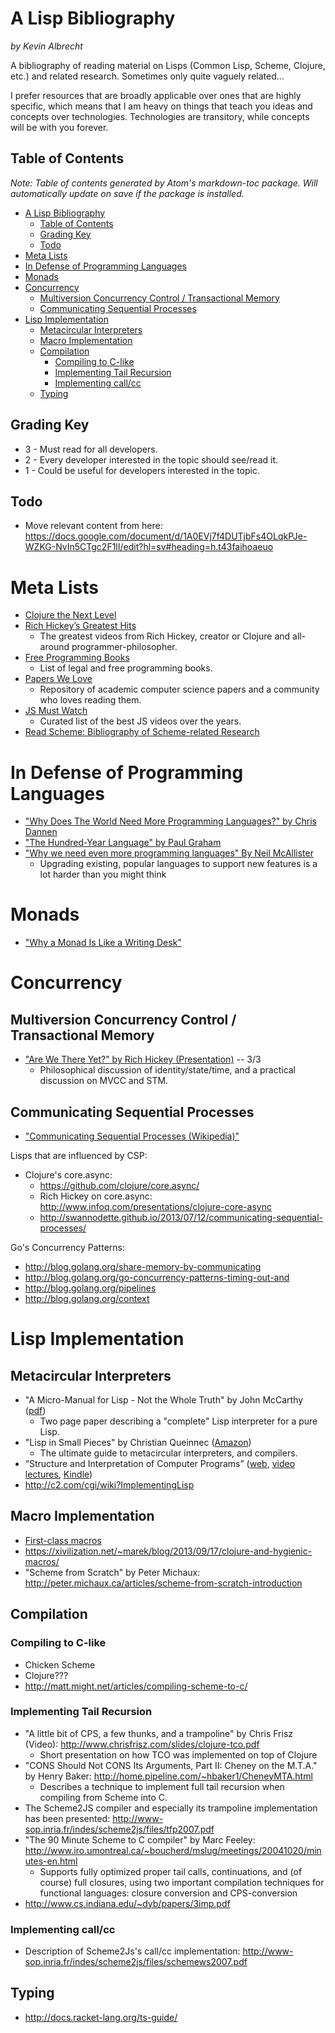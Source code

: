 # A Lisp Bibliography

*by Kevin Albrecht*

A bibliography of reading material on Lisps (Common Lisp, Scheme, Clojure, etc.) and related research. Sometimes only quite vaguely related...

I prefer resources that are broadly applicable over ones that are highly specific, which means that I am heavy on things that teach you ideas and concepts over technologies. Technologies are transitory, while concepts will be with you forever.

## Table of Contents

*Note: Table of contents generated by Atom's markdown-toc package. Will automatically update on save if the package is installed.*

<!-- TOC depthFrom:1 depthTo:6 withLinks:1 updateOnSave:1 orderedList:0 -->

- [A Lisp Bibliography](#a-lisp-bibliography)
	- [Table of Contents](#table-of-contents)
	- [Grading Key](#grading-key)
	- [Todo](#todo)
- [Meta Lists](#meta-lists)
- [In Defense of Programming Languages](#in-defense-of-programming-languages)
- [Monads](#monads)
- [Concurrency](#concurrency)
	- [Multiversion Concurrency Control / Transactional Memory](#multiversion-concurrency-control-transactional-memory)
	- [Communicating Sequential Processes](#communicating-sequential-processes)
- [Lisp Implementation](#lisp-implementation)
	- [Metacircular Interpreters](#metacircular-interpreters)
	- [Macro Implementation](#macro-implementation)
	- [Compilation](#compilation)
		- [Compiling to C-like](#compiling-to-c-like)
		- [Implementing Tail Recursion](#implementing-tail-recursion)
		- [Implementing call/cc](#implementing-callcc)
	- [Typing](#typing)

<!-- /TOC -->

## Grading Key
 * 3 - Must read for all developers.
 * 2 - Every developer interested in the topic should see/read it.
 * 1 - Could be useful for developers interested in the topic.

## Todo
* Move relevant content from here: https://docs.google.com/document/d/1A0EVj7f4DUTjbFs4OLqkPJe-WZKG-NvIn5CTgc2F1lI/edit?hl=sv#heading=h.t43faihoaeuo

# Meta Lists

* [Clojure the Next Level](http://www.lispcast.com/clojure-the-next-level)
* [Rich Hickey’s Greatest Hits](https://changelog.com/rich-hickeys-greatest-hits/)
  * The greatest videos from Rich Hickey, creator or Clojure and all-around programmer-philosopher.
* [Free Programming Books](https://github.com/vhf/free-programming-books/blob/master/free-programming-books.md)
  * List of legal and free programming books.
* [Papers We Love](http://paperswelove.org/)
  * Repository of academic computer science papers and a community who loves reading them.
* [JS Must Watch](https://github.com/bolshchikov/js-must-watch/tree/master)
  * Curated list of the best JS videos over the years.
* [Read Scheme: Bibliography of Scheme-related Research](http://library.readscheme.org/index.html)

# In Defense of Programming Languages

* ["Why Does The World Need More Programming Languages?" by Chris Dannen](http://www.fastcolabs.com/3031443/why-does-the-world-need-more-programming-languages)
* ["The Hundred-Year Language" by Paul Graham](http://paulgraham.com/hundred.html)
* ["Why we need even more programming languages" By Neil McAllister](http://www.infoworld.com/article/2618643/application-development/why-we-need-even-more-programming-languages.html)
  * Upgrading existing, popular languages to support new features is a lot harder than you might think

# Monads

- ["Why a Monad Is Like a Writing Desk"](http://www.infoq.com/presentations/Why-is-a-Monad-Like-a-Writing-Desk)

# Concurrency

## Multiversion Concurrency Control / Transactional Memory

* ["Are We There Yet?" by Rich Hickey (Presentation)](http://www.infoq.com/presentations/Are-We-There-Yet-Rich-Hickey) -- 3/3
  * Philosophical discussion of identity/state/time, and a practical discussion on MVCC and STM.

## Communicating Sequential Processes

* ["Communicating Sequential Processes (Wikipedia)"](http://en.wikipedia.org/wiki/Communicating_sequential_processes)

Lisps that are influenced by CSP:

- Clojure's core.async:
  - https://github.com/clojure/core.async/
  - Rich Hickey on core.async:
    http://www.infoq.com/presentations/clojure-core-async
  - http://swannodette.github.io/2013/07/12/communicating-sequential-processes/

Go's Concurrency Patterns:

* http://blog.golang.org/share-memory-by-communicating
* http://blog.golang.org/go-concurrency-patterns-timing-out-and
* http://blog.golang.org/pipelines
* http://blog.golang.org/context

# Lisp Implementation

## Metacircular Interpreters

- "A Micro-Manual for Lisp - Not the Whole Truth" by John McCarthy ([pdf](http://www.ee.ryerson.ca/~elf/pub/misc/micromanualLISP.pdf))
  - Two page paper describing a "complete" Lisp interpreter for a pure Lisp.
- "Lisp in Small Pieces" by Christian Queinnec ([Amazon](http://www.amazon.com/Lisp-Small-Pieces-Christian-Queinnec/dp/0521545668))
  - The ultimate guide to metacircular interpreters, and compilers.
- “Structure and Interpretation of Computer Programs”
([web](http://mitpress.mit.edu/sicp/full-text/book/book.html),
[video lectures](http://ocw.mit.edu/courses/electrical-engineering-and-computer-science/6-001-structure-and-interpretation-of-computer-programs-spring-2005/video-lectures/), [Kindle](https://github.com/jonathanpatt/sicp-kindle))
- http://c2.com/cgi/wiki?ImplementingLisp

## Macro Implementation

- [First-class macros](http://matt.might.net/articles/metacircular-evaluation-and-first-class-run-time-macros/)
- https://xivilization.net/~marek/blog/2013/09/17/clojure-and-hygienic-macros/
- "Scheme from Scratch" by Peter Michaux: http://peter.michaux.ca/articles/scheme-from-scratch-introduction

## Compilation

### Compiling to C-like

- Chicken Scheme
- Clojure???
- http://matt.might.net/articles/compiling-scheme-to-c/

### Implementing Tail Recursion

- "A little bit of CPS, a few thunks, and a trampoline" by Chris Frisz (Video): http://www.chrisfrisz.com/slides/clojure-tco.pdf
  - Short presentation on how TCO was implemented on top of Clojure
- "CONS Should Not CONS Its Arguments, Part II: Cheney on the M.T.A." by Henry Baker: http://home.pipeline.com/~hbaker1/CheneyMTA.html
  - Describes a technique to implement full tail recursion when compiling from Scheme into C.
- The Scheme2JS compiler and especially its trampoline implementation has been presented: http://www-sop.inria.fr/indes/scheme2js/files/tfp2007.pdf
- "The 90 Minute Scheme to C compiler" by Marc Feeley: http://www.iro.umontreal.ca/~boucherd/mslug/meetings/20041020/minutes-en.html
  - Supports fully optimized proper tail calls, continuations, and (of course) full closures, using two important compilation techniques for functional languages: closure conversion and CPS-conversion
- http://www.cs.indiana.edu/~dyb/papers/3imp.pdf

### Implementing call/cc

- Description of Scheme2Js's call/cc implementation: http://www-sop.inria.fr/indes/scheme2js/files/schemews2007.pdf

## Typing

- http://docs.racket-lang.org/ts-guide/
